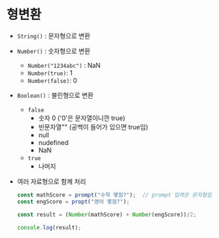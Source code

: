# 형변환

* `String()` : 문자형으로 변환
* `Number()` : 숫자형으로 변환
  * `Number("1234abc")` : NaN
  * `Number(true)`: 1
  * `Number(false)`: 0
* `Boolean()` : 불린형으로 변환
  * `false`
    * 숫자 0 ('0'은 문자열이니깐 true)
    * 빈문자열"" (공백이 들어가 있으면 true임)     
    * null
    * nudefined
    * NaN
  * `true`
    * 나머지



* 여러 자료형으로 함께 처리

  ``` javascript
  const mathScore = prompt("수학 몇점?");  // prompt 입력은 문자형임
  const engScore = propt("영어 몇점?");
  
  const result = (Number(mathScore) + Number(engScore))/2;
  
  console.log(result);
  ```

  

